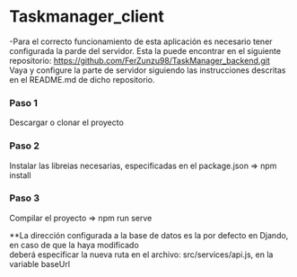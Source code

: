 # Taskmanager_client

-Para el correcto funcionamiento de esta aplicación es necesario tener configurada la parde del servidor. 
Esta la puede encontrar en el siguiente repositorio: https://github.com/FerZunzu98/TaskManager_backend.git <br>
Vaya y configure la parte de servidor siguiendo las instrucciones descritas en el README.md de dicho repositorio. 

### Paso 1

Descargar o clonar el proyecto

### Paso 2

Instalar las libreias necesarias, especificadas en el package.json => npm install

### Paso 3

Compilar el proyecto => npm run serve

**La dirección configurada a la base de datos es la por defecto en Djando, en caso de que la haya modificado <br>
deberá especificar la nueva ruta en el archivo: src/services/api.js, en la variable baseUrl
